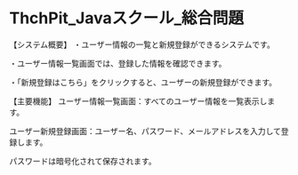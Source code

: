 # ThchPit_Javaスクール_総合問題
【システム概要】
・ユーザー情報の一覧と新規登録ができるシステムです。


・ユーザー情報一覧画面では、登録した情報を確認できます。


・「新規登録はこちら」をクリックすると、ユーザーの新規登録ができます。

【主要機能】
ユーザー情報一覧画面：すべてのユーザー情報を一覧表示します。


ユーザー新規登録画面：ユーザー名、パスワード、メールアドレスを入力して登録します。


パスワードは暗号化されて保存されます。
